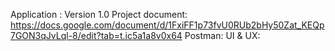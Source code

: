 Application : Version 1.0
Project document: https://docs.google.com/document/d/1FxiFF1p73fvU0RUb2bHy50Zat_KEQp7GON3qJvLql-8/edit?tab=t.ic5a1a8v0x64
Postman: 
UI & UX: 